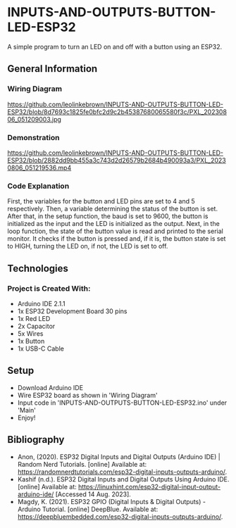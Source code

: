 # INPUTS-AND-OUTPUTS-BUTTON-LED-ESP32

A simple program to turn an LED on and off with a button using an ESP32.

## General Information

### Wiring Diagram

https://github.com/leolinkebrown/INPUTS-AND-OUTPUTS-BUTTON-LED-ESP32/blob/8d7693c1825fe0bfc2d9c2b45387680065580f3c/PXL_20230806_051209003.jpg

### Demonstration

https://github.com/leolinkebrown/INPUTS-AND-OUTPUTS-BUTTON-LED-ESP32/blob/2882dd9bb455a3c743d2d26579b2684b490093a3/PXL_20230806_051219536.mp4

### Code Explanation

First, the variables for the button and LED pins are set to 4 and 5 respectively. Then, a variable determining the status of the button is set. After that, in the setup function, the baud is set to 9600, the button is initialized as the input and the LED is initialized as the output. Next, in the loop function, the state of the button value is read and printed to the serial monitor. It checks if the button is pressed and, if it is, the button state is set to HIGH, turning the LED on, if not, the LED is set to off.

## Technologies

### Project is Created With:

- Arduino IDE 2.1.1
- 1x ESP32 Development Board 30 pins
- 1x Red LED
- 2x Capacitor
- 5x Wires
- 1x Button
- 1x USB-C Cable

## Setup

- Download Arduino IDE
- Wire ESP32 board as shown in 'Wiring Diagram'
- Input code in 'INPUTS-AND-OUTPUTS-BUTTON-LED-ESP32.ino' under 'Main'
- Enjoy!

## Bibliography

- Anon, (2020). ESP32 Digital Inputs and Digital Outputs (Arduino IDE) | Random Nerd Tutorials. [online] Available at: https://randomnerdtutorials.com/esp32-digital-inputs-outputs-arduino/.
- Kashif (n.d.). ESP32 Digital Inputs and Digital Outputs Using Arduino IDE. [online] Available at: https://linuxhint.com/esp32-digital-input-output-arduino-ide/ [Accessed 14 Aug. 2023].
- Magdy, K. (2021). ESP32 GPIO (Digital Inputs & Digital Outputs) - Arduino Tutorial. [online] DeepBlue. Available at: https://deepbluembedded.com/esp32-digital-inputs-outputs-arduino/.

‌
